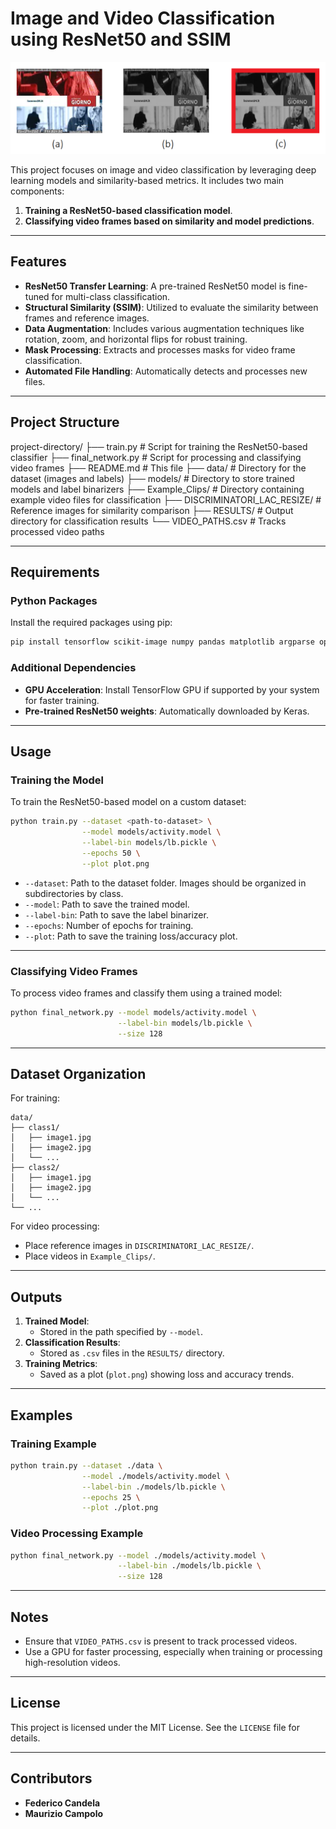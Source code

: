 # Image and Video Classification using ResNet50 and SSIM

![Description of MASK](MASK.png)

This project focuses on image and video classification by leveraging deep learning models and similarity-based metrics. It includes two main components:
1. **Training a ResNet50-based classification model**.
2. **Classifying video frames based on similarity and model predictions**.

---

## Features
- **ResNet50 Transfer Learning**: A pre-trained ResNet50 model is fine-tuned for multi-class classification.
- **Structural Similarity (SSIM)**: Utilized to evaluate the similarity between frames and reference images.
- **Data Augmentation**: Includes various augmentation techniques like rotation, zoom, and horizontal flips for robust training.
- **Mask Processing**: Extracts and processes masks for video frame classification.
- **Automated File Handling**: Automatically detects and processes new files.

---

## Project Structure

project-directory/
├── train.py             # Script for training the ResNet50-based classifier
├── final_network.py     # Script for processing and classifying video frames
├── README.md            # This file
├── data/                # Directory for the dataset (images and labels)
├── models/              # Directory to store trained models and label binarizers
├── Example_Clips/       # Directory containing example video files for classification
├── DISCRIMINATORI_LAC_RESIZE/ # Reference images for similarity comparison
├── RESULTS/             # Output directory for classification results
└── VIDEO_PATHS.csv      # Tracks processed video paths

---

## Requirements

### Python Packages
Install the required packages using pip:

```bash
pip install tensorflow scikit-image numpy pandas matplotlib argparse opencv-python imutils
```

### Additional Dependencies
- **GPU Acceleration**: Install TensorFlow GPU if supported by your system for faster training.
- **Pre-trained ResNet50 weights**: Automatically downloaded by Keras.

---

## Usage

### Training the Model
To train the ResNet50-based model on a custom dataset:
```bash
python train.py --dataset <path-to-dataset> \
                --model models/activity.model \
                --label-bin models/lb.pickle \
                --epochs 50 \
                --plot plot.png
```

- `--dataset`: Path to the dataset folder. Images should be organized in subdirectories by class.
- `--model`: Path to save the trained model.
- `--label-bin`: Path to save the label binarizer.
- `--epochs`: Number of epochs for training.
- `--plot`: Path to save the training loss/accuracy plot.

---

### Classifying Video Frames
To process video frames and classify them using a trained model:

```bash
python final_network.py --model models/activity.model \
                        --label-bin models/lb.pickle \
                        --size 128
```

---

## Dataset Organization

For training:
```plaintext
data/
├── class1/
│   ├── image1.jpg
│   ├── image2.jpg
│   └── ...
├── class2/
│   ├── image1.jpg
│   ├── image2.jpg
│   └── ...
└── ...
```

For video processing:
- Place reference images in `DISCRIMINATORI_LAC_RESIZE/`.
- Place videos in `Example_Clips/`.

---

## Outputs

1. **Trained Model**:
   - Stored in the path specified by `--model`.
2. **Classification Results**:
   - Stored as `.csv` files in the `RESULTS/` directory.
3. **Training Metrics**:
   - Saved as a plot (`plot.png`) showing loss and accuracy trends.

---

## Examples

### Training Example
```bash
python train.py --dataset ./data \
                --model ./models/activity.model \
                --label-bin ./models/lb.pickle \
                --epochs 25 \
                --plot ./plot.png
```

### Video Processing Example
```bash
python final_network.py --model ./models/activity.model \
                        --label-bin ./models/lb.pickle \
                        --size 128
```

---

## Notes
- Ensure that `VIDEO_PATHS.csv` is present to track processed videos.
- Use a GPU for faster processing, especially when training or processing high-resolution videos.

---

## License
This project is licensed under the MIT License. See the `LICENSE` file for details.

---

## Contributors
- **Federico Candela**
- **Maurizio Campolo**
